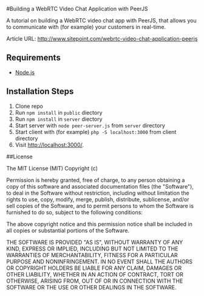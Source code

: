 #Building a WebRTC Video Chat Application with PeerJS

A tutorial on building a WebRTC video chat app with PeerJS, that allows you to communicate with (for example) your customers in real-time.

Article URL: http://www.sitepoint.com/webrtc-video-chat-application-peerjs

## Requirements

* [Node.js](http://nodejs.org/)

## Installation Steps

1. Clone repo
2. Run `npm install` in `public` diectory
3. Run `npm install` in `server` diectory
4. Start server with `node peer-server.js` from `server` directory
5. Start client with (for example) `php -S localhost:3000` from client directory
4. Visit [http://localhost:3000/](http://localhost:3000/).

##License

The MIT License (MIT) Copyright (c)

Permission is hereby granted, free of charge, to any person obtaining a copy of this software and associated documentation files (the "Software"), to deal in the Software without restriction, including without limitation the rights to use, copy, modify, merge, publish, distribute, sublicense, and/or sell copies of the Software, and to permit persons to whom the Software is furnished to do so, subject to the following conditions:

The above copyright notice and this permission notice shall be included in all copies or substantial portions of the Software.

THE SOFTWARE IS PROVIDED "AS IS", WITHOUT WARRANTY OF ANY KIND, EXPRESS OR IMPLIED, INCLUDING BUT NOT LIMITED TO THE WARRANTIES OF MERCHANTABILITY, FITNESS FOR A PARTICULAR PURPOSE AND NONINFRINGEMENT. IN NO EVENT SHALL THE AUTHORS OR COPYRIGHT HOLDERS BE LIABLE FOR ANY CLAIM, DAMAGES OR OTHER LIABILITY, WHETHER IN AN ACTION OF CONTRACT, TORT OR OTHERWISE, ARISING FROM, OUT OF OR IN CONNECTION WITH THE SOFTWARE OR THE USE OR OTHER DEALINGS IN THE SOFTWARE.

